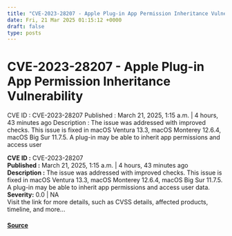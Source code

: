 ```yaml
---
title: "CVE-2023-28207 - Apple Plug-in App Permission Inheritance Vulnerability"
date: Fri, 21 Mar 2025 01:15:12 +0000
draft: false
type: posts
---
```

# CVE-2023-28207 - Apple Plug-in App Permission Inheritance Vulnerability





 CVE ID : CVE-2023-28207 Published : March 21, 2025, 1:15 a.m. | 4 hours, 43 minutes ago Description : The issue was addressed with improved checks. This issue is fixed in macOS Ventura 13.3, macOS Monterey 12.6.4, macOS Big Sur 11.7.5. A plug-in may be able to inherit app permissions and access user

**CVE ID :** CVE-2023-28207  
**Published :** March 21, 2025, 1:15 a.m. | 4 hours, 43 minutes ago  
**Description :** The issue was addressed with improved checks. This issue is fixed in macOS Ventura 13.3, macOS Monterey 12.6.4, macOS Big Sur 11.7.5. A plug-in may be able to inherit app permissions and access user data.  
**Severity:** 0.0 | NA  
Visit the link for more details, such as CVSS details, affected products, timeline, and more...

#### [Source](https://cvefeed.io/vuln/detail/CVE-2023-28207)

